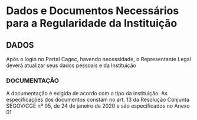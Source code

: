 # Dados e Documentos Necessários para a Regularidade da Instituição

## DADOS

Após o login no Portal Cagec, havendo necessidade, o Representante Legal deverá atualizar seus dados pessoais e da Instituição

### DOCUMENTAÇÃO

A documentação é exigida de acordo com o tipo da instituição. As especificações dos documentos constam no art. 13 da Resolução Conjunta SEGOV/CGE nº 05, de 24 de janeiro de 2020 e são especificados no Anexo 01



